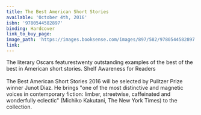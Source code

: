 ```yaml
---
title: The Best American Short Stories
available: 'October 4th, 2016'
isbn: '9780544582897'
binding: Hardcover
link_to_buy_page:
image_path: 'https://images.booksense.com/images/897/582/9780544582897.jpg'
link:
---
```



The literary Oscars featurestwenty outstanding examples of the best of the best in American short stories. Shelf Awareness for Readers
<br>
<br>The Best American Short Stories 2016 will be selected by Pulitzer Prize winner Junot Diaz. He brings "one of the most distinctive and magnetic voices in contemporary fiction: limber, streetwise, caffeinated and wonderfully eclectic" (Michiko Kakutani, The New York Times) to the collection.